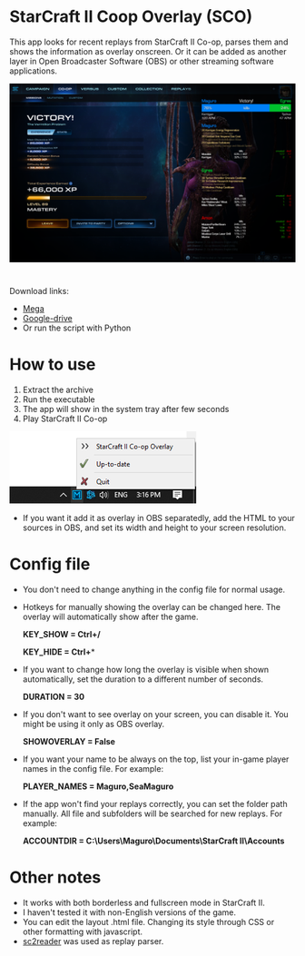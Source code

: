 # StarCraft II Coop Overlay (SCO)

This app looks for recent replays from StarCraft II Co-op, parses them and shows the information as overlay onscreen. Or it can be added as another layer in Open Broadcaster Software (OBS) or other streaming software applications.

![Screenshot](/Screenshots/scr1.png)

# 
Download links: 
* [Mega](https://mega.nz/file/QpFjDSRJ#DvHCKvK4gI72JoVwTfhI2p2VeL-CAymNnkhY0QJ-WpU)
* [Google-drive](https://drive.google.com/file/d/11Jgk8qFB0x0RAWNoYhKd08nH0U7wlQMC/view?usp=sharing)
* Or run the script with Python

# How to use
1. Extract the archive
2. Run the executable
3. The app will show in the system tray after few seconds
4. Play StarCraft II Co-op

![system tray](/Screenshots/systray.png)

* If you want it add it as overlay in OBS separatedly, add the HTML to your sources in OBS, and set its width and height to your screen resolution.


# Config file
* You don't need to change anything in the config file for normal usage.
* Hotkeys for manually showing the overlay can be changed here. The overlay will automatically show after the game.

  **KEY_SHOW = Ctrl+/**
  
  **KEY_HIDE = Ctrl+***

* If you want to change how long the overlay is visible when shown automatically, set the duration to a different number of seconds.

  **DURATION = 30**
  
* If you don't want to see overlay on your screen, you can disable it. You might be using it only as OBS overlay.

  **SHOWOVERLAY = False**
  
* If you want your name to be always on the top, list your in-game player names in the config file. For example:

  **PLAYER_NAMES = Maguro,SeaMaguro**

* If the app won't find your replays correctly, you can set the folder path manually. All file and subfolders will be searched for new replays. For example:

  **ACCOUNTDIR = C:\Users\Maguro\Documents\StarCraft II\Accounts**

# Other notes
* It works with both borderless and fullscreen mode in StarCraft II.
* I haven't tested it with non-English versions of the game.
* You can edit the layout .html file. Changing its style through CSS or other formatting with javascript.
* [sc2reader](https://github.com/ggtracker/sc2reader) was used as replay parser.
